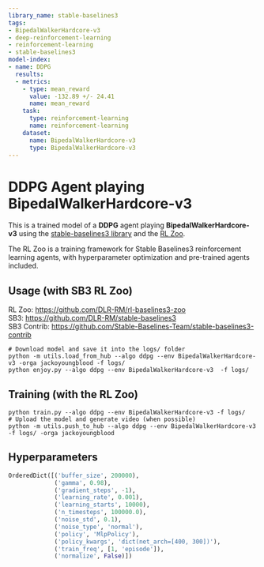 ```yaml
---
library_name: stable-baselines3
tags:
- BipedalWalkerHardcore-v3
- deep-reinforcement-learning
- reinforcement-learning
- stable-baselines3
model-index:
- name: DDPG
  results:
  - metrics:
    - type: mean_reward
      value: -132.89 +/- 24.41
      name: mean_reward
    task:
      type: reinforcement-learning
      name: reinforcement-learning
    dataset:
      name: BipedalWalkerHardcore-v3
      type: BipedalWalkerHardcore-v3
---
```


# **DDPG** Agent playing **BipedalWalkerHardcore-v3**
This is a trained model of a **DDPG** agent playing **BipedalWalkerHardcore-v3**
using the [stable-baselines3 library](https://github.com/DLR-RM/stable-baselines3)
and the [RL Zoo](https://github.com/DLR-RM/rl-baselines3-zoo).

The RL Zoo is a training framework for Stable Baselines3
reinforcement learning agents,
with hyperparameter optimization and pre-trained agents included.

## Usage (with SB3 RL Zoo)

RL Zoo: https://github.com/DLR-RM/rl-baselines3-zoo<br/>
SB3: https://github.com/DLR-RM/stable-baselines3<br/>
SB3 Contrib: https://github.com/Stable-Baselines-Team/stable-baselines3-contrib

```
# Download model and save it into the logs/ folder
python -m utils.load_from_hub --algo ddpg --env BipedalWalkerHardcore-v3 -orga jackoyoungblood -f logs/
python enjoy.py --algo ddpg --env BipedalWalkerHardcore-v3  -f logs/
```

## Training (with the RL Zoo)
```
python train.py --algo ddpg --env BipedalWalkerHardcore-v3 -f logs/
# Upload the model and generate video (when possible)
python -m utils.push_to_hub --algo ddpg --env BipedalWalkerHardcore-v3 -f logs/ -orga jackoyoungblood
```

## Hyperparameters
```python
OrderedDict([('buffer_size', 200000),
             ('gamma', 0.98),
             ('gradient_steps', -1),
             ('learning_rate', 0.001),
             ('learning_starts', 10000),
             ('n_timesteps', 100000.0),
             ('noise_std', 0.1),
             ('noise_type', 'normal'),
             ('policy', 'MlpPolicy'),
             ('policy_kwargs', 'dict(net_arch=[400, 300])'),
             ('train_freq', [1, 'episode']),
             ('normalize', False)])
```
